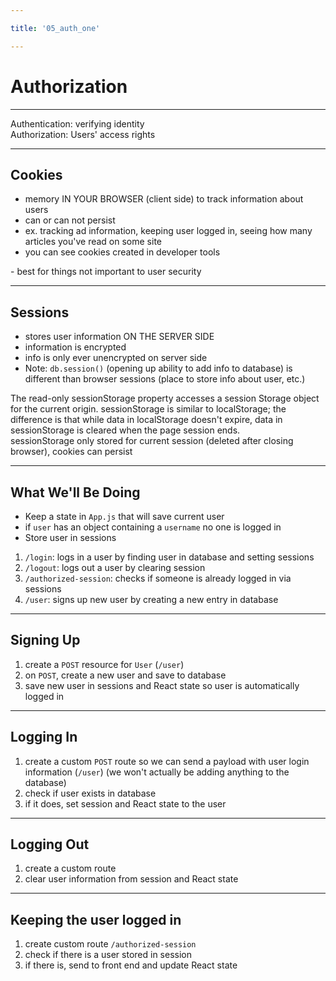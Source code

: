 ```yaml
---

title: '05_auth_one'

---
```


# Authorization

---

Authentication: verifying identity <br />
Authorization: Users' access rights

---

## Cookies

- memory IN YOUR BROWSER (client side) to track information about users
- can or can not persist
- ex. tracking ad information, keeping user logged in, seeing how many articles you've read on some site
- you can see cookies created in developer tools

<aside class="notes">
- best for things not important to user security
</aside>

---

## Sessions

- stores user information ON THE SERVER SIDE
- information is encrypted
- info is only ever unencrypted on server side 
- Note: `db.session()` (opening up ability to add info to database) is different than browser sessions (place to store info about user, etc.)

<aside class="notes">
The read-only sessionStorage property accesses a session Storage object for the current origin. sessionStorage is similar to localStorage; the difference is that while data in localStorage doesn't expire, data in sessionStorage is cleared when the page session ends.<br />
sessionStorage only stored for current session (deleted after closing browser), cookies can persist
</aside>

---

## What We'll Be Doing

- Keep a state in `App.js` that will save current user
- if `user` has an object containing a `username` no one is logged in
- Store user in sessions

1. `/login`: logs in a user by finding user in database and setting sessions
2. `/logout`: logs out a user by clearing session
3. `/authorized-session`: checks if someone is already logged in via sessions
4. `/user`: signs up new user by creating a new entry in database

---

## Signing Up

1. create a `POST` resource for `User` (`/user`)
2. on `POST`, create a new user and save to database
3. save new user in sessions and React state so user is automatically logged in

---

## Logging In

1. create a custom `POST` route so we can send a payload with user login information (`/user`) (we won't actually be adding anything to the database)
2. check if user exists in database
3. if it does, set session and React state to the user

---

## Logging Out

1. create a custom route
2. clear user information from session and React state

---

## Keeping the user logged in 

1. create custom route `/authorized-session`
2. check if there is a user stored in session
3. if there is, send to front end and update React state

